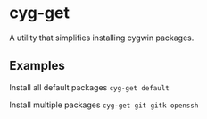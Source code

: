 cyg-get
=======

A utility that simplifies installing cygwin packages.

Examples
--------

Install all default packages
`cyg-get default`

Install multiple packages
`cyg-get git gitk openssh`